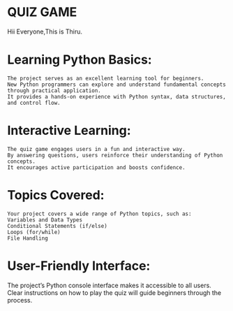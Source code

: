 # QUIZ GAME
Hii Everyone,This is Thiru.
# Learning Python Basics:
    The project serves as an excellent learning tool for beginners.
    New Python programmers can explore and understand fundamental concepts through practical application.
    It provides a hands-on experience with Python syntax, data structures, and control flow.
# Interactive Learning:
    The quiz game engages users in a fun and interactive way.
    By answering questions, users reinforce their understanding of Python concepts.
    It encourages active participation and boosts confidence.
# Topics Covered:
    Your project covers a wide range of Python topics, such as:
    Variables and Data Types
    Conditional Statements (if/else)
    Loops (for/while)
    File Handling
# User-Friendly Interface:
  The project’s Python console interface makes it accessible to all users.
  Clear instructions on how to play the quiz will guide beginners through the process.
